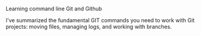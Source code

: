Learning command line Git and Github

I've summarized the fundamental GIT commands you need to work with Git projects: moving files, managing logs, and working with branches.
